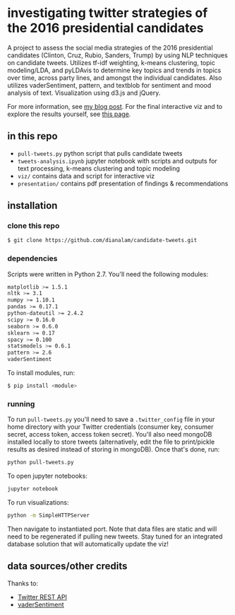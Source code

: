 # investigating twitter strategies of the 2016 presidential candidates
A project to assess the social media strategies of the 2016 presidential candidates (Clinton, Cruz, Rubio, Sanders, Trump) by using NLP techniques on candidate tweets. Utilizes tf-idf weighting, k-means clustering, topic modeling/LDA, and pyLDAvis to determine key topics and trends in topics over time, across party lines, and amongst the individual candidates. Also utilizes vaderSentiment, pattern, and textblob for sentiment and mood analysis of text. Visualization using d3.js and jQuery. 

For more information, see [my blog post](http://dianalam.github.io/2016/03/06/candidate-tweets.html). 
For the final interactive viz and to explore the results yourself, see [this page](http://dianalam.github.io/assets/tweets.html).

## in this repo
* `pull-tweets.py` python script that pulls candidate tweets 
* `tweets-analysis.ipynb` jupyter notebook with scripts and outputs for text processing, k-means clustering and topic modeling
* `viz/` contains data and script for interactive viz
* `presentation/` contains pdf presentation of findings & recommendations

## installation
### clone this repo  
```bash
$ git clone https://github.com/dianalam/candidate-tweets.git
```

### dependencies
Scripts were written in Python 2.7. You'll need the following modules: 
```bash
matplotlib >= 1.5.1  
nltk >= 3.1
numpy >= 1.10.1  
pandas >= 0.17.1  
python-dateutil >= 2.4.2
scipy >= 0.16.0
seaborn >= 0.6.0
sklearn >= 0.17
spacy >= 0.100
statsmodels >= 0.6.1
pattern >= 2.6
vaderSentiment 
```

To install modules, run:  
```bash
$ pip install <module>
```

### running
To run `pull-tweets.py` you'll need to save a `.twitter_config` file in your home directory with your Twitter credentials (consumer key, consumer secret, access token, access token secret). You'll also need mongoDB installed locally to store tweets (alternatively, edit the file to print/pickle results as desired instead of storing in mongoDB). Once that's done, run:
```bash
python pull-tweets.py
```

To open jupyter notebooks:
```bash
jupyter notebook 
```

To run visualizations:
```bash
python -m SimpleHTTPServer
```
Then navigate to instantiated port. Note that data files are static and will need to be regenerated if pulling new tweets. Stay tuned for an integrated database solution that will automatically update the viz! 

## data sources/other credits
Thanks to: 
* [Twitter REST API](https://www.yelp.com/dataset_challenge)
* [vaderSentiment](https://github.com/cjhutto/vaderSentiment)

